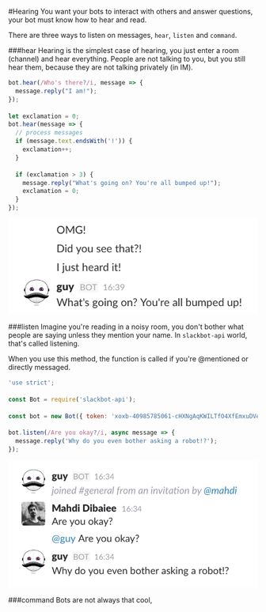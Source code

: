 #Hearing
 You want your bots to interact with others and answer questions, your bot must know how to hear and read.
 
 There are three ways to listen on messages, `hear`, `listen` and `command`.
 
 ###hear
  Hearing is the simplest case of hearing, you just enter a room (channel) and hear everything.
  People are not talking to you, but you still hear them, because they are not talking privately (in IM).
  
```javascript
bot.hear(/Who's there?/i, message => {
  message.reply("I am!");
});

let exclamation = 0;
bot.hear(message => {
  // process messages
  if (message.text.endsWith('!')) {
    exclamation++;
  }
  
  if (exclamation > 3) {
    message.reply("What's going on? You're all bumped up!");
    exclamation = 0;
  }
});
```

![OMG! Did you see that?! I just heard it!](hearing-hear.png)

###listen
 Imagine you're reading in a noisy room, you don't bother what people are saying unless they mention your name. In `slackbot-api` world, that's called listening.
 
 When you use this method, the function is called if you're @mentioned or directly messaged.
 
```javascript
'use strict';

const Bot = require('slackbot-api');

const bot = new Bot({ token: 'xoxb-40985785061-cHXNgAqKWILTfO4XfEmxuDVe' });

bot.listen(/Are you okay?/i, async message => {
  message.reply('Why do you even bother asking a robot!?');
});
```

![Bot doesn't answer if I don't mention him!](hearing-listen.png)

###command
 Bots are not always that cool, 
